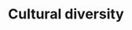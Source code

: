 ---
title: Cultural diversity
longTitle: 'Cultural diversity'
tags:
- gccommon
french:
- "[[Diversite culturelle]]"
---